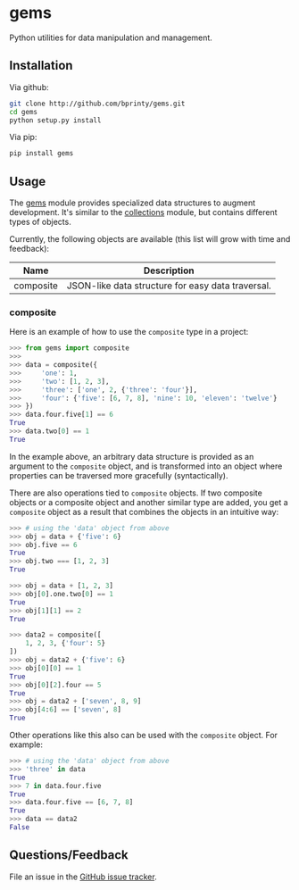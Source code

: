 gems
===============================

Python utilities for data manipulation and management.


Installation
------------

Via github:

```bash
git clone http://github.com/bprinty/gems.git
cd gems
python setup.py install
```

Via pip:

```bash
pip install gems
```


Usage
-----

The [gems](http://github.com/bprinty/gems) module provides specialized data structures to augment development. It's similar to the [collections](https://docs.python.org/2/library/collections.html) module, but contains different types of objects.

Currently, the following objects are available (this list will grow with time and feedback):

Name         | Description
------------ | -------------
composite    | JSON-like data structure for easy data traversal.


### composite

Here is an example of how to use the ``composite`` type in a project:

```python
>>> from gems import composite
>>>
>>> data = composite({
>>>     'one': 1,
>>>     'two': [1, 2, 3],
>>>     'three': ['one', 2, {'three': 'four'}],
>>>     'four': {'five': [6, 7, 8], 'nine': 10, 'eleven': 'twelve'}
>>> })
>>> data.four.five[1] == 6
True
>>> data.two[0] == 1
True
```

In the example above, an arbitrary data structure is provided as an argument to the ``composite`` object, and is transformed into an object where properties can be traversed more gracefully (syntactically).

There are also operations tied to ``composite`` objects. If two composite objects or a composite object and another similar type are added, you get a ``composite`` object as a result that combines the objects in an intuitive way:

```python
>>> # using the 'data' object from above
>>> obj = data + {'five': 6}
>>> obj.five == 6
True
>>> obj.two === [1, 2, 3]
True

>>> obj = data + [1, 2, 3]
>>> obj[0].one.two[0] == 1
True
>>> obj[1][1] == 2
True

>>> data2 = composite([
    1, 2, 3, {'four': 5}
])
>>> obj = data2 + {'five': 6}
>>> obj[0][0] == 1
True
>>> obj[0][2].four == 5
True
>>> obj = data2 + ['seven', 8, 9]
>>> obj[4:6] == ['seven', 8]
True
```

Other operations like this also can be used with the ``composite`` object. For example:

```python
>>> # using the 'data' object from above
>>> 'three' in data
True
>>> 7 in data.four.five
True
>>> data.four.five == [6, 7, 8]
True
>>> data == data2
False
```


Questions/Feedback
------------------

File an issue in the [GitHub issue tracker](https://github.com/bprinty/animation/issues).
